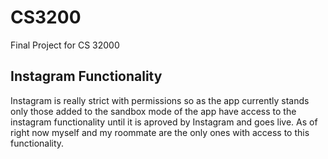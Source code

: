 # CS3200
Final Project for CS 32000
## Instagram Functionality
Instagram is really strict with permissions so as the app currently stands only those added to the sandbox mode of the app
have access to the instagram functionality until it is aproved by Instagram and goes live.
As of right now myself and my roommate are the only ones with access to this functionality.

